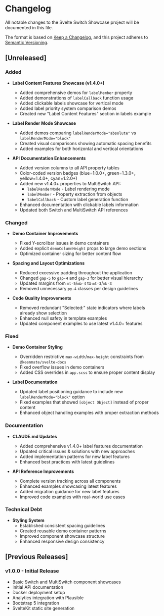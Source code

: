 # Changelog

All notable changes to the Svelte Switch Showcase project will be documented in this file.

The format is based on [Keep a Changelog](https://keepachangelog.com/en/1.0.0/),
and this project adheres to [Semantic Versioning](https://semver.org/spec/v2.0.0.html).

## [Unreleased]

### Added
- **Label Content Features Showcase (v1.4.0+)**
  - Added comprehensive demos for `labelMember` property
  - Added demonstrations of `labelCallback` function usage
  - Added clickable labels showcase for vertical mode
  - Added label priority system comparison demos
  - Created new "Label Content Features" section in labels example

- **Label Render Mode Showcase**
  - Added demos comparing `labelRenderMode="absolute"` vs `labelRenderMode="block"`
  - Created visual comparisons showing automatic spacing benefits
  - Added examples for both horizontal and vertical orientations

- **API Documentation Enhancements**
  - Added version columns to all API property tables
  - Color-coded version badges (blue=1.0.0+, green=1.3.0+, yellow=1.4.0+, cyan=1.2.0+)
  - Added new v1.4.0+ properties to MultiSwitch API:
    - `labelRenderMode` - Label rendering mode
    - `labelMember` - Property extraction from objects
    - `labelCallback` - Custom label generation function
  - Enhanced documentation with clickable labels information
  - Updated both Switch and MultiSwitch API references

### Changed
- **Demo Container Improvements**
  - Fixed Y-scrollbar issues in demo containers
  - Added explicit `demoColumnHeight` props to large demo sections
  - Optimized container sizing for better content flow

- **Spacing and Layout Optimizations**
  - Reduced excessive padding throughout the application
  - Changed `gap-5` to `gap-4` and `gap-3` for better visual hierarchy
  - Updated margins from `mt-5`/`mb-4` to `mt-3`/`mb-3`
  - Removed unnecessary `py-4` classes per design guidelines

- **Code Quality Improvements**
  - Removed redundant "Selected:" state indicators where labels already show selection
  - Enhanced null safety in template examples
  - Updated component examples to use latest v1.4.0+ features

### Fixed
- **Demo Container Styling**
  - Overridden restrictive `max-width`/`max-height` constraints from `@keenmate/svelte-docs`
  - Fixed overflow issues in demo containers
  - Added CSS overrides in `app.scss` to ensure proper content display

- **Label Documentation**
  - Updated label positioning guidance to include new `labelRenderMode="block"` option
  - Fixed examples that showed `[object Object]` instead of proper content
  - Enhanced object handling examples with proper extraction methods

### Documentation
- **CLAUDE.md Updates**
  - Added comprehensive v1.4.0+ label features documentation
  - Updated critical issues & solutions with new approaches
  - Added implementation patterns for new label features
  - Enhanced best practices with latest guidelines

- **API Reference Improvements**
  - Complete version tracking across all components
  - Enhanced examples showcasing latest features
  - Added migration guidance for new label features
  - Improved code examples with real-world use cases

### Technical Debt
- **Styling System**
  - Established consistent spacing guidelines
  - Created reusable demo container patterns
  - Improved component showcase structure
  - Enhanced responsive design consistency

## [Previous Releases]

### v1.0.0 - Initial Release
- Basic Switch and MultiSwitch component showcases
- Initial API documentation
- Docker deployment setup
- Analytics integration with Plausible
- Bootstrap 5 integration
- SvelteKit static site generation